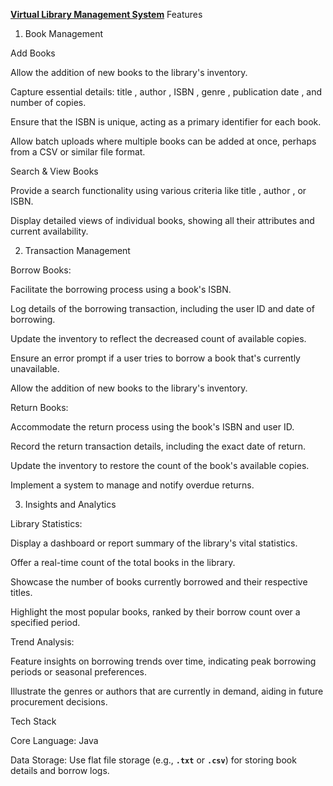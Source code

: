 <u><b>Virtual Library Management System</b></u>
Features

1. Book Management

Add Books

Allow the addition of new books to the library's inventory.

Capture essential details: title , author , ISBN , genre , publication date , and number of copies.

Ensure that the ISBN is unique, acting as a primary identifier for each book.

Allow batch uploads where multiple books can be added at once, perhaps from a CSV or similar file format.

Search & View Books

Provide a search functionality using various criteria like title , author , or ISBN.

Display detailed views of individual books, showing all their attributes and current availability.


2. Transaction Management

Borrow Books:

Facilitate the borrowing process using a book's ISBN.

Log details of the borrowing transaction, including the user ID and date of borrowing.

Update the inventory to reflect the decreased count of available copies.

Ensure an error prompt if a user tries to borrow a book that's currently unavailable.

Allow the addition of new books to the library's inventory.

Return Books:

Accommodate the return process using the book's ISBN and user ID.

Record the return transaction details, including the exact date of return.

Update the inventory to restore the count of the book's available copies.

Implement a system to manage and notify overdue returns.

3. Insights and Analytics

Library Statistics:

Display a dashboard or report summary of the library's vital statistics.

Offer a real-time count of the total books in the library.

Showcase the number of books currently borrowed and their respective titles.

Highlight the most popular books, ranked by their borrow count over a specified period.

Trend Analysis:

Feature insights on borrowing trends over time, indicating peak borrowing periods or seasonal preferences.

Illustrate the genres or authors that are currently in demand, aiding in future procurement decisions.

Tech Stack

Core Language: Java

Data Storage: Use flat file storage (e.g., **`.txt`** or **`.csv`**) for storing book details and borrow logs.
